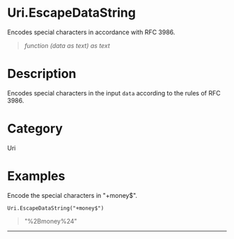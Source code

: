 ﻿# Uri.EscapeDataString
Encodes special characters in accordance with RFC 3986.
> _function (data as text) as text_
# Description 
Encodes special characters in the input <code>data</code> according to the rules of RFC 3986.
# Category 
Uri
# Examples 
Encode the special characters in "+money$".
```
Uri.EscapeDataString("+money$")
```
> "%2Bmoney%24"
***
